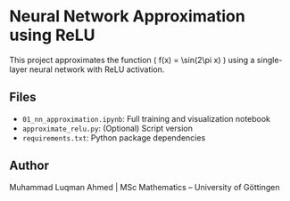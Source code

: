 # Neural Network Approximation using ReLU

This project approximates the function \( f(x) = \sin(2\pi x) \) using a single-layer neural network with ReLU activation.

## Files
- `01_nn_approximation.ipynb`: Full training and visualization notebook
- `approximate_relu.py`: (Optional) Script version
- `requirements.txt`: Python package dependencies

## Author
Muhammad Luqman Ahmed | MSc Mathematics – University of Göttingen
